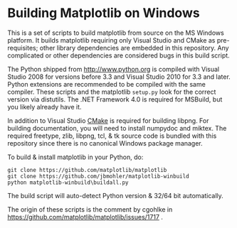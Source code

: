 Building Matplotlib on Windows
==============================

This is a set of scripts to build matplotlib from source on the MS Windows
platform.  It builds matplotlib requiring only Visual Studio and CMake as
pre-requisites; other library dependencies are embedded in this repository.
Any complicated or other dependencies are considered bugs in this build script.

The Python shipped from http://www.python.org is compiled with Visual Studio
2008 for versions before 3.3 and Visual Studio 2010 for 3.3 and later.  Python
extensions are recommended to be compiled with the same compiler.  These
scripts and the matplotlib `setup.py` look for the correct version via
distutils.  The .NET Framework 4.0 is required for MSBuild, but you likely
already have it.

In addition to Visual Studio [CMake](http://www.cmake.org) is required for
building libpng.  For building documentation, you will need to install numpydoc
and miktex.  The required freetype, zlib, libpng, tcl, & tk source code is
bundled with this repository since there is no canonical Windows package manager.

To build & install matplotlib in your Python, do:

	git clone https://github.com/matplotlib/matplotlib
	git clone https://github.com/jbmohler/matplotlib-winbuild
	python matplotlib-winbuild\buildall.py

The build script will auto-detect Python version & 32/64 bit automatically.

The origin of these scripts is the comment by cgohlke in
https://github.com/matplotlib/matplotlib/issues/1717 .
